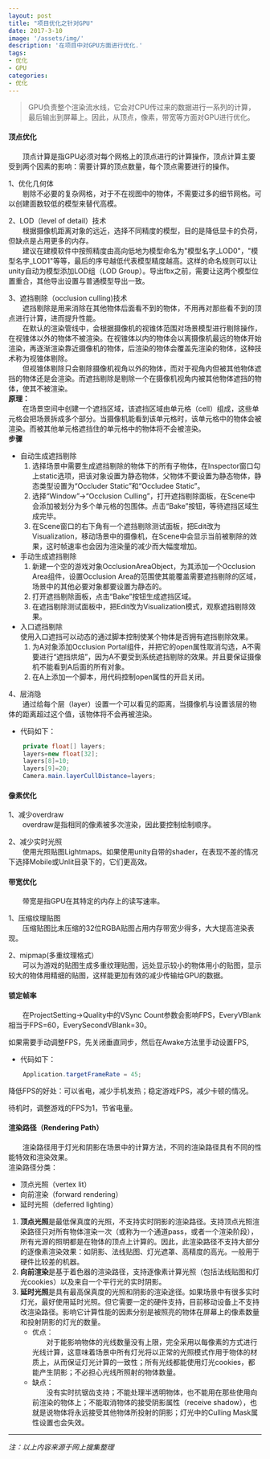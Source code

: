 ```yaml
---
layout: post
title: "项目优化之针对GPU"
date: 2017-3-10
image: '/assets/img/'
description: '在项目中对GPU方面进行优化.'
tags:
- 优化
- GPU
categories:
- 优化 
---
```


> GPU负责整个渲染流水线，它会对CPU传过来的数据进行一系列的计算，最后输出到屏幕上。因此，从顶点，像素，带宽等方面对GPU进行优化。

#### 顶点优化

&#8194;&#8194;&#8194;&#8194;顶点计算是指GPU必须对每个网格上的顶点进行的计算操作，顶点计算主要受到两个因素的影响：需要计算的顶点数量，每个顶点需要进行的操作。

1、优化几何体  
&#8194;&#8194;&#8194;&#8194;剔除不必要的复杂网格，对于不在视图中的物体，不需要过多的细节网格。可以创建面数较低的模型来替代高模。

2、LOD（level of detail）技术  
&#8194;&#8194;&#8194;&#8194;根据摄像机距离对象的远近，选择不同精度的模型，目的是降低显卡的负荷，但缺点是占用更多的内存。  
&#8194;&#8194;&#8194;&#8194;建议在建模软件中按照精度由高向低地为模型命名为"模型名字_LOD0"，"模型名字_LOD1"等等，最后的序号越低代表模型精度越高。这样的命名规则可以让unity自动为模型添加LOD组（LOD Group）。导出fbx之前，需要让这两个模型位置重合，其他导出设置与普通模型导出一致。

3、遮挡剔除（occlusion culling)技术  
&#8194;&#8194;&#8194;&#8194;遮挡剔除是用来消除在其他物体后面看不到的物体，不用再对那些看不到的顶点进行计算，进而提升性能。  
&#8194;&#8194;&#8194;&#8194;在默认的渲染管线中，会根据摄像机的视锥体范围对场景模型进行剔除操作，在视锥体以外的物体不被渲染。在视锥体以内的物体会以离摄像机最远的物体开始渲染，再逐渐渲染靠近摄像机的物体，后渲染的物体会覆盖先渲染的物体，这种技术称为视锥体剔除。    
&#8194;&#8194;&#8194;&#8194;但视锥体剔除只会剔除摄像机视角以外的物体，而对于视角内但被其他物体遮挡的物体还是会渲染。而遮挡剔除是剔除一个在摄像机视角内被其他物体遮挡的物体，使其不被渲染。  
**原理：**  
&#8194;&#8194;&#8194;&#8194;在场景空间中创建一个遮挡区域，该遮挡区域由单元格（cell）组成，这些单元格会把场景拆成多个部分。当摄像机能看到该单元格时，该单元格中的物体会被渲染。而被其他单元格遮挡住的单元格中的物体将不会被渲染。  
**步骤**  
- 自动生成遮挡剔除  
    1. 选择场景中需要生成遮挡剔除的物体下的所有子物体，在Inspector窗口勾上static选项，把该对象设置为静态物体，父物体不要设置为静态物体，静态类型设置为“Occluder Static”和“Occludee Static”。
    2. 选择“Window”->“Occlusion Culling”，打开遮挡剔除面板，在Scene中会添加被划分为多个单元格的包围体。点击“Bake”按钮，等待遮挡区域生成完毕。
    3. 在Scene窗口的右下角有一个遮挡剔除测试面板，把Edit改为Visualization，移动场景中的摄像机，在Scene中会显示当前被剔除的效果，这时帧速率也会因为渲染量的减少而大幅度增加。
- 手动生成遮挡剔除
    1. 新建一个空的游戏对象OcclusionAreaObject，为其添加一个Occlusion Area组件，设置Occlusion Area的范围使其能覆盖需要遮挡剔除的区域，场景中的其他必要对象都要设置为静态的。
    2. 打开遮挡剔除面板，点击“Bake”按钮生成遮挡区域。
    3. 在遮挡剔除测试面板中，把Edit改为Visualization模式，观察遮挡剔除效果。
- 入口遮挡剔除  
    使用入口遮挡可以动态的通过脚本控制使某个物体是否拥有遮挡剔除效果。
    1. 为A对象添加Occlusion Portal组件，并把它的open属性取消勾选，A不需要进行“遮挡烘焙”，因为A不要受到系统遮挡剔除的效果。并且要保证摄像机不能看到A后面的所有对象。
    2. 在A上添加一个脚本，用代码控制open属性的开启关闭。

4、层消隐  
&#8194;&#8194;&#8194;&#8194;通过给每个层（layer）设置一个可以看见的距离，当摄像机与设置该层的物体的距离超过这个值，该物体将不会再被渲染。
* 代码如下：
```csharp
    private float[] layers;
    layers=new float[32];
    layers[8]=10;
    layers[9]=20;
    Camera.main.layerCullDistance=layers;
```

#### 像素优化

1、减少overdraw  
&#8194;&#8194;&#8194;&#8194;overdraw是指相同的像素被多次渲染，因此要控制绘制顺序。

2、减少实时光照  
&#8194;&#8194;&#8194;&#8194;使用光照贴图Lightmaps。如果使用unity自带的shader，在表现不差的情况下选择Mobile或Unlit目录下的，它们更高效。


#### 带宽优化

&#8194;&#8194;&#8194;&#8194;带宽是指GPU在其特定的内存上的读写速率。  
  
1、压缩纹理贴图  
&#8194;&#8194;&#8194;&#8194;压缩贴图比未压缩的32位RGBA贴图占用内存带宽少得多，大大提高渲染表现。

2、mipmap(多重纹理格式）  
&#8194;&#8194;&#8194;&#8194;可以为游戏的贴图生成多重纹理贴图，远处显示较小的物体用小的贴图，显示较大的物体用精细的贴图，这样能更加有效的减少传输给GPU的数据。

#### 锁定帧率
&#8194;&#8194;&#8194;&#8194;在ProjectSetting->Quality中的VSync Count参数会影响FPS，EveryVBlank相当于FPS=60，EverySecondVBlank=30。

如果需要手动调整FPS，先关闭垂直同步，然后在Awake方法里手动设置FPS,
* 代码如下：
```csharp
    Application.targetFrameRate = 45;
```

降低FPS的好处：可以省电，减少手机发热；稳定游戏FPS，减少卡顿的情况。

待机时，调整游戏的FPS为1，节省电量。

#### 渲染路径（Rendering Path）
&#8194;&#8194;&#8194;&#8194;渲染路径用于灯光和阴影在场景中的计算方法，不同的渲染路径具有不同的性能特效和渲染效果。    
渲染路径分类：
- 顶点光照（vertex lit）
- 向前渲染（forward rendering）
- 延时光照（deferred lighting）

1. **顶点光照**是最低保真度的光照，不支持实时阴影的渲染路径。支持顶点光照渲染路径只对所有物体渲染一次（或称为一个通道pass，或者一个渲染阶段），所有光源的照明都是在物体的顶点上计算的。因此，此渲染路径不支持大部分的逐像素渲染效果：如阴影、法线贴图、灯光遮罩、高精度的高光。一般用于硬件比较差的机器。
2. **向前渲染**是基于着色器的渲染路径，支持逐像素计算光照（包括法线贴图和灯光cookies）以及来自一个平行光的实时阴影。
3. **延时光照**是具有最高保真度的光照和阴影的渲染途径。如果场景中有很多实时灯光，最好使用延时光照。但它需要一定的硬件支持，目前移动设备上不支持改渲染路径。影响它计算性能的因素分别是被照亮的物体在屏幕上的像素数量和投射阴影的灯光的数量。  
    - 优点：  
    &#8194;&#8194;&#8194;&#8194;对于能影响物体的光线数量没有上限，完全采用以每像素的方式进行光线计算，这意味着场景中所有灯光将以正常的光照模式作用于物体的材质上，从而保证灯光计算的一致性；所有光线都能使用灯光cookies，都能产生阴影；不必担心光线所照射的物体数量。
    - 缺点：  
    &#8194;&#8194;&#8194;&#8194;没有实时抗锯齿支持；不能处理半透明物体，也不能用在那些使用向前渲染的物体上；不能取消物体的接受阴影属性（receive shadow），也就是说物体将永远接受其他物体所投射的阴影；灯光中的Culling Mask属性设置也会失效。

---
*注：以上内容来源于网上搜集整理*

